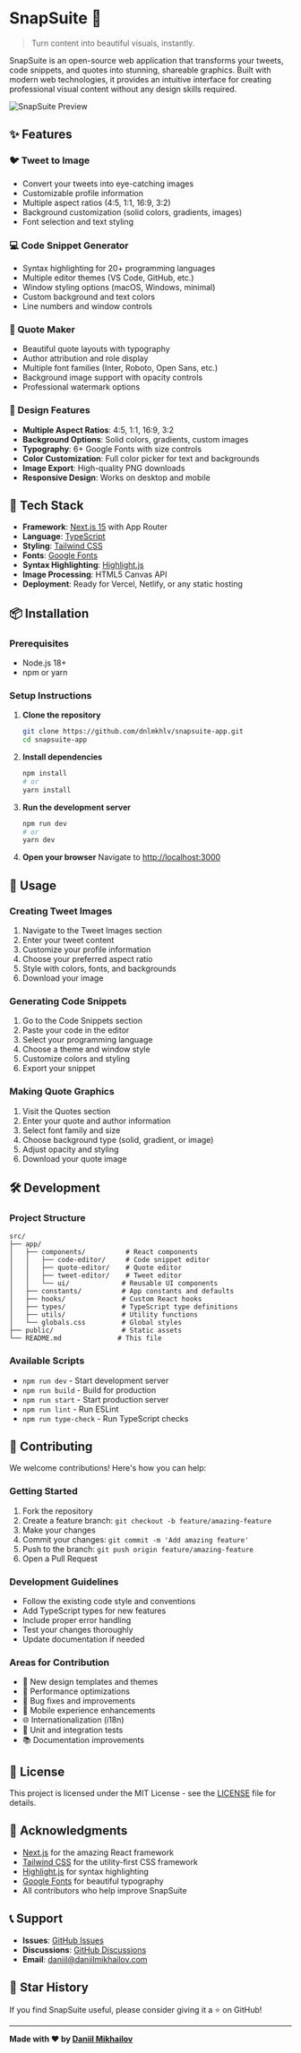 # SnapSuite 🎨

> Turn content into beautiful visuals, instantly.

SnapSuite is an open-source web application that transforms your tweets, code snippets, and quotes into stunning, shareable graphics. Built with modern web technologies, it provides an intuitive interface for creating professional visual content without any design skills required.

![SnapSuite Preview](public/snapsuite-og.png)

## ✨ Features

### 🐦 Tweet to Image

- Convert your tweets into eye-catching images
- Customizable profile information
- Multiple aspect ratios (4:5, 1:1, 16:9, 3:2)
- Background customization (solid colors, gradients, images)
- Font selection and text styling

### 💻 Code Snippet Generator

- Syntax highlighting for 20+ programming languages
- Multiple editor themes (VS Code, GitHub, etc.)
- Window styling options (macOS, Windows, minimal)
- Custom background and text colors
- Line numbers and window controls

### 💬 Quote Maker

- Beautiful quote layouts with typography
- Author attribution and role display
- Multiple font families (Inter, Roboto, Open Sans, etc.)
- Background image support with opacity controls
- Professional watermark options

### 🎨 Design Features

- **Multiple Aspect Ratios**: 4:5, 1:1, 16:9, 3:2
- **Background Options**: Solid colors, gradients, custom images
- **Typography**: 6+ Google Fonts with size controls
- **Color Customization**: Full color picker for text and backgrounds
- **Image Export**: High-quality PNG downloads
- **Responsive Design**: Works on desktop and mobile

## 🚀 Tech Stack

- **Framework**: [Next.js 15](https://nextjs.org/) with App Router
- **Language**: [TypeScript](https://www.typescriptlang.org/)
- **Styling**: [Tailwind CSS](https://tailwindcss.com/)
- **Fonts**: [Google Fonts](https://fonts.google.com/)
- **Syntax Highlighting**: [Highlight.js](https://highlightjs.org/)
- **Image Processing**: HTML5 Canvas API
- **Deployment**: Ready for Vercel, Netlify, or any static hosting

## 📦 Installation

### Prerequisites

- Node.js 18+
- npm or yarn

### Setup Instructions

1. **Clone the repository**

   ```bash
   git clone https://github.com/dnlmkhlv/snapsuite-app.git
   cd snapsuite-app
   ```

2. **Install dependencies**

   ```bash
   npm install
   # or
   yarn install
   ```

3. **Run the development server**

   ```bash
   npm run dev
   # or
   yarn dev
   ```

4. **Open your browser**
   Navigate to [http://localhost:3000](http://localhost:3000)

## 🎯 Usage

### Creating Tweet Images

1. Navigate to the Tweet Images section
2. Enter your tweet content
3. Customize your profile information
4. Choose your preferred aspect ratio
5. Style with colors, fonts, and backgrounds
6. Download your image

### Generating Code Snippets

1. Go to the Code Snippets section
2. Paste your code in the editor
3. Select your programming language
4. Choose a theme and window style
5. Customize colors and styling
6. Export your snippet

### Making Quote Graphics

1. Visit the Quotes section
2. Enter your quote and author information
3. Select font family and size
4. Choose background type (solid, gradient, or image)
5. Adjust opacity and styling
6. Download your quote image

## 🛠️ Development

### Project Structure

```
src/
├── app/
│   ├── components/          # React components
│   │   ├── code-editor/     # Code snippet editor
│   │   ├── quote-editor/    # Quote editor
│   │   ├── tweet-editor/    # Tweet editor
│   │   └── ui/             # Reusable UI components
│   ├── constants/          # App constants and defaults
│   ├── hooks/              # Custom React hooks
│   ├── types/              # TypeScript type definitions
│   ├── utils/              # Utility functions
│   └── globals.css         # Global styles
├── public/                 # Static assets
└── README.md              # This file
```

### Available Scripts

- `npm run dev` - Start development server
- `npm run build` - Build for production
- `npm run start` - Start production server
- `npm run lint` - Run ESLint
- `npm run type-check` - Run TypeScript checks

## 🤝 Contributing

We welcome contributions! Here's how you can help:

### Getting Started

1. Fork the repository
2. Create a feature branch: `git checkout -b feature/amazing-feature`
3. Make your changes
4. Commit your changes: `git commit -m 'Add amazing feature'`
5. Push to the branch: `git push origin feature/amazing-feature`
6. Open a Pull Request

### Development Guidelines

- Follow the existing code style and conventions
- Add TypeScript types for new features
- Include proper error handling
- Test your changes thoroughly
- Update documentation if needed

### Areas for Contribution

- 🎨 New design templates and themes
- 🔧 Performance optimizations
- 🐛 Bug fixes and improvements
- 📱 Mobile experience enhancements
- 🌐 Internationalization (i18n)
- 🧪 Unit and integration tests
- 📚 Documentation improvements

## 📄 License

This project is licensed under the MIT License - see the [LICENSE](LICENSE) file for details.

## 🙏 Acknowledgments

- [Next.js](https://nextjs.org/) for the amazing React framework
- [Tailwind CSS](https://tailwindcss.com/) for the utility-first CSS framework
- [Highlight.js](https://highlightjs.org/) for syntax highlighting
- [Google Fonts](https://fonts.google.com/) for beautiful typography
- All contributors who help improve SnapSuite

## 📞 Support

- **Issues**: [GitHub Issues](https://github.com/dnlmkhlv/snapsuite-app/issues)
- **Discussions**: [GitHub Discussions](https://github.com/dnlmkhlv/snapsuite-app/discussions)
- **Email**: [daniil@daniilmikhailov.com](mailto:mikhailoff.daniil@gmail.com)

## 🌟 Star History

If you find SnapSuite useful, please consider giving it a ⭐ on GitHub!

---

**Made with ❤️ by [Daniil Mikhailov](https://www.daniilmikhailov.com)**
